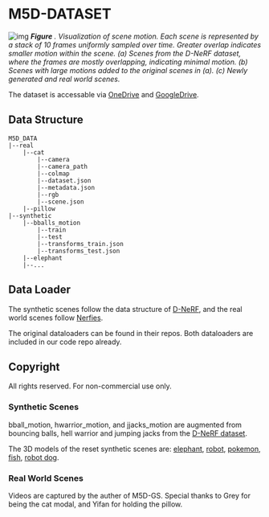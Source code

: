 # M5D-DATASET

![img](./dataset.png)
***Figure*** *. Visualization of scene motion. Each scene is represented by a stack of 10 frames uniformly sampled over time. Greater overlap indicates smaller motion within the scene. (a) Scenes from the D-NeRF dataset, where the frames are mostly overlapping, indicating minimal motion. (b) Scenes with large motions added to the original scenes in (a). (c) Newly generated and real world scenes.*

The dataset is accessable via [OneDrive](https://uottawa-my.sharepoint.com/personal/xhu008_uottawa_ca/_layouts/15/guestaccess.aspx?share=EZMfPYUrQZ1Brx_3GrtyOb4BboofQtR9bu9iRCn5-FrfAA&e=PYtXS9) and [GoogleDrive](https://drive.google.com/file/d/11crDkYYwD5uUjWxaXNCHwQBwLrHScKTO/view?usp=sharing).

## Data Structure
```
M5D_DATA
|--real
    |--cat
        |--camera
        |--camera_path
        |--colmap
        |--dataset.json
        |--metadata.json
        |--rgb
        |--scene.json
    |--pillow
|--synthetic
    |--bballs_motion
        |--train
        |--test
        |--transforms_train.json
        |--transforms_test.json
    |--elephant
    |--...
```

## Data Loader
The synthetic scenes follow the data structure of [D-NeRF](https://github.com/albertpumarola/D-NeRF), and the real world scenes follow [Nerfies](https://github.com/google/nerfies).

The original dataloaders can be found in their repos. Both dataloaders are included in our code repo already.

## Copyright
All rights reserved. For non-commercial use only.
### Synthetic Scenes

bball_motion, hwarrior_motion, and jjacks_motion are augmented from bouncing balls, hell warrior and jumping jacks from the [D-NeRF dataset](https://github.com/albertpumarola/D-NeRF).

The 3D models of the reset synthetic scenes are: 
[elephant](https://sketchfab.com/3d-models/african-elephant-facb060916534e7eae8e6a5a8056185f​), 
[robot](https://www.cgtrader.com/free-3d-models/character/sci-fi-character/robot-l2), 
[pokemon](https://www.cgtrader.com/free-3d-models/character/fantasy-character/bulbasaur-3d-model-4446c7a7-f786-434f-9b43-1082c5003f04), 
[fish](https://www.cgtrader.com/free-3d-models/animals/fish/tuna-fish-9f41924a-83d4-478e-a8e9-370946f141b3​), 
[robot dog](https://www.cgtrader.com/free-3d-models/character/other/robot-dog-83cb60c2-2f95-44cc-b50a-f0ed026b7135​).

### Real World Scenes

Videos are captured by the auther of M5D-GS. Special thanks to Grey for being the cat modal, and Yifan for holding the pillow.